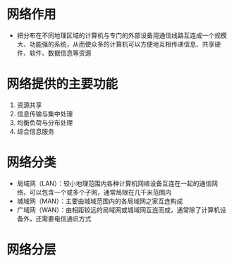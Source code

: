 # 网络作用
- 把分布在不同地理区域的计算机与专门的外部设备用通信线路互连成一个规模大、功能强的系统，从而使众多的计算机可以方便地互相传递信息、共享硬件、软件、数据信息等资源
# 网络提供的主要功能
1. 资源共享
2. 信息传输与集中处理
3. 均衡负荷与分布处理
4. 综合信息服务

# 网络分类
- 局域网（LAN）：较小地理范围内各种计算机网络设备互连在一起的通信网络，可以包含一个或多个子网，通常局限在几千米范围内
- 城域网（MAN）：主要由城域范围内的各局域网之家互连构成
- 广域网（WAN）：由相距较远的局域网或城域网互连而成，通常除了计算机设备外，还需要电信通讯方式
# 网络分层
